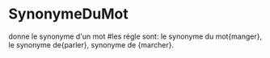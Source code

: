# SynonymeDuMot
 donne le synonyme d'un mot
#les régle sont: le synonyme du mot{manger}, le synonyme de{parler}, synonyme de {marcher}.

